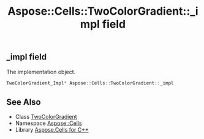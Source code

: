 ﻿---
title: Aspose::Cells::TwoColorGradient::_impl field
linktitle: _impl
second_title: Aspose.Cells for C++ API Reference
description: 'Aspose::Cells::TwoColorGradient::_impl field. The implementation object in C++.'
type: docs
weight: 1400
url: /cpp/aspose.cells/twocolorgradient/_impl/
---
## _impl field


The implementation object.

```cpp
TwoColorGradient_Impl* Aspose::Cells::TwoColorGradient::_impl
```

## See Also

* Class [TwoColorGradient](../)
* Namespace [Aspose::Cells](../../)
* Library [Aspose.Cells for C++](../../../)
